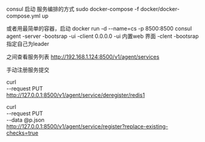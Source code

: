 consul 启动
服务编排的方式
sudo docker-compose -f docker/docker-compose.yml up

或者用最简单的容器，启动
docker run -d --name=cs -p 8500:8500 consul agent -server -bootsrap -ui -client 0.0.0.0
-ui 内置web 界面
-clent
-bootsrap 指定自己为leader

之间查看服务列表
http://192.168.1.124:8500/v1/agent/services

手动注册服务提交

curl \
--request PUT \
http://127.0.0.1:8500/v1/agent/service/deregister/redis1

curl \
--request PUT \
--data @p.json \
http://127.0.0.1:8500/v1/agent/service/register?replace-existing-checks=true

